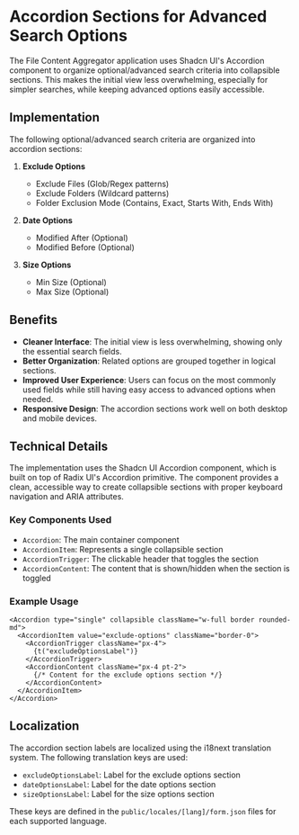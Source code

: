 # Accordion Sections for Advanced Search Options

The File Content Aggregator application uses Shadcn UI's Accordion component to organize optional/advanced search criteria into collapsible sections. This makes the initial view less overwhelming, especially for simpler searches, while keeping advanced options easily accessible.

## Implementation

The following optional/advanced search criteria are organized into accordion sections:

1. **Exclude Options**

   - Exclude Files (Glob/Regex patterns)
   - Exclude Folders (Wildcard patterns)
   - Folder Exclusion Mode (Contains, Exact, Starts With, Ends With)

2. **Date Options**

   - Modified After (Optional)
   - Modified Before (Optional)

3. **Size Options**
   - Min Size (Optional)
   - Max Size (Optional)

## Benefits

- **Cleaner Interface**: The initial view is less overwhelming, showing only the essential search fields.
- **Better Organization**: Related options are grouped together in logical sections.
- **Improved User Experience**: Users can focus on the most commonly used fields while still having easy access to advanced options when needed.
- **Responsive Design**: The accordion sections work well on both desktop and mobile devices.

## Technical Details

The implementation uses the Shadcn UI Accordion component, which is built on top of Radix UI's Accordion primitive. The component provides a clean, accessible way to create collapsible sections with proper keyboard navigation and ARIA attributes.

### Key Components Used

- `Accordion`: The main container component
- `AccordionItem`: Represents a single collapsible section
- `AccordionTrigger`: The clickable header that toggles the section
- `AccordionContent`: The content that is shown/hidden when the section is toggled

### Example Usage

```tsx
<Accordion type="single" collapsible className="w-full border rounded-md">
  <AccordionItem value="exclude-options" className="border-0">
    <AccordionTrigger className="px-4">
      {t("excludeOptionsLabel")}
    </AccordionTrigger>
    <AccordionContent className="px-4 pt-2">
      {/* Content for the exclude options section */}
    </AccordionContent>
  </AccordionItem>
</Accordion>
```

## Localization

The accordion section labels are localized using the i18next translation system. The following translation keys are used:

- `excludeOptionsLabel`: Label for the exclude options section
- `dateOptionsLabel`: Label for the date options section
- `sizeOptionsLabel`: Label for the size options section

These keys are defined in the `public/locales/[lang]/form.json` files for each supported language.

